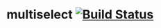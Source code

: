 # multiselect [![Build Status](https://travis-ci.org/jstarmx/multiselect.svg?branch=master)](https://travis-ci.org/jstarmx/multiselect)
